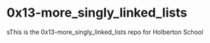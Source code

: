 # 0x13-more_singly_linked_lists
sThis is the 0x13-more_singly_linked_lists repo for Holberton School

